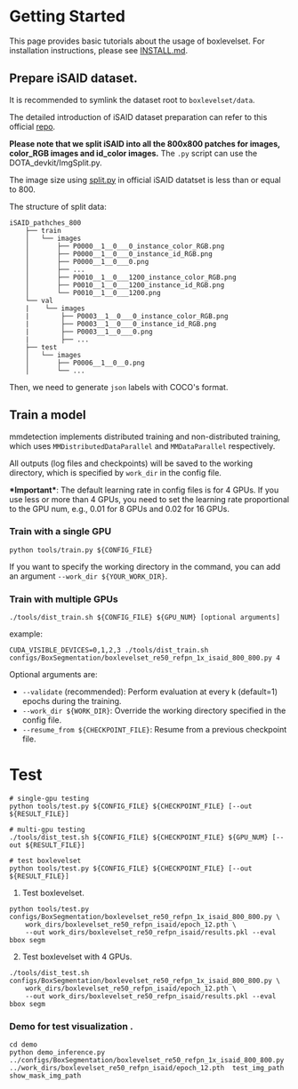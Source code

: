 # Getting Started
This page provides basic tutorials about the usage of boxlevelset.
For installation instructions, please see [INSTALL.md](INSTALL.md).


## Prepare iSAID dataset.
It is recommended to symlink the dataset root to `boxlevelset/data`.

The detailed introduction of iSAID dataset preparation can refer to this  official [repo](https://github.com/CAPTAIN-WHU/iSAID_Devkit).

**Please note that we split iSAID into all the 800x800 patches for images, color_RGB images and id_color images.**  The `.py` script can use the DOTA_devkit/ImgSplit.py.

The image size using [split.py](https://github.com/CAPTAIN-WHU/iSAID_Devkit/blob/master/preprocess/split.py) in official iSAID datatset is less than or equal to 800.

The structure of split data:
```shell
iSAID_pathches_800
    ├── train
    │   └── images
    │       ├── P0000__1__0___0_instance_color_RGB.png
    │       ├── P0000__1__0___0_instance_id_RGB.png
    │       ├── P0000__1__0___0.png
    │       ├── ...
    │       ├── P0010__1__0___1200_instance_color_RGB.png
    │       ├── P0010__1__0___1200_instance_id_RGB.png
    │       └── P0010__1__0___1200.png
    └── val
    |    └── images
    |        ├── P0003__1__0___0_instance_color_RGB.png
    |        ├── P0003__1__0___0_instance_id_RGB.png
    |        ├── P0003__1__0___0.png
    |        ├── ...
    ├── test
    │   └── images
    │       ├── P0006__1__0__0.png
    │       └── ...
```
Then, we need to generate `json` labels with COCO's format.
 
## Train a model
mmdetection implements distributed training and non-distributed training,
which uses `MMDistributedDataParallel` and `MMDataParallel` respectively.

All outputs (log files and checkpoints) will be saved to the working directory,
which is specified by `work_dir` in the config file.

**\*Important\***: The default learning rate in config files is for 4 GPUs.
If you use less or more than 4 GPUs, you need to set the learning rate proportional
to the GPU num, e.g., 0.01 for 8 GPUs and 0.02 for 16 GPUs.

### Train with a single GPU

```shell
python tools/train.py ${CONFIG_FILE}
```

If you want to specify the working directory in the command, you can add an argument `--work_dir ${YOUR_WORK_DIR}`.

### Train with multiple GPUs

```shell
./tools/dist_train.sh ${CONFIG_FILE} ${GPU_NUM} [optional arguments]
```
example:

```shell
CUDA_VISIBLE_DEVICES=0,1,2,3 ./tools/dist_train.sh configs/BoxSegmentation/boxlevelset_re50_refpn_1x_isaid_800_800.py 4
```

Optional arguments are:

- `--validate` (recommended): Perform evaluation at every k (default=1) epochs during the training.
- `--work_dir ${WORK_DIR}`: Override the working directory specified in the config file.
- `--resume_from ${CHECKPOINT_FILE}`: Resume from a previous checkpoint file.

# Test 

```shell
# single-gpu testing
python tools/test.py ${CONFIG_FILE} ${CHECKPOINT_FILE} [--out ${RESULT_FILE}]

# multi-gpu testing
./tools/dist_test.sh ${CONFIG_FILE} ${CHECKPOINT_FILE} ${GPU_NUM} [--out ${RESULT_FILE}]

# test boxlevelset 
python tools/test.py ${CONFIG_FILE} ${CHECKPOINT_FILE} [--out ${RESULT_FILE}]
```

1. Test boxlevelset.
```shell
python tools/test.py configs/BoxSegmentation/boxlevelset_re50_refpn_1x_isaid_800_800.py \
    work_dirs/boxlevelset_re50_refpn_isaid/epoch_12.pth \ 
    --out work_dirs/boxlevelset_re50_refpn_isaid/results.pkl --eval bbox segm
```

2. Test boxlevelset with 4 GPUs.
```shell
./tools/dist_test.sh configs/BoxSegmentation/boxlevelset_re50_refpn_1x_isaid_800_800.py \
    work_dirs/boxlevelset_re50_refpn_isaid/epoch_12.pth \ 
    --out work_dirs/boxlevelset_re50_refpn_isaid/results.pkl --eval bbox segm
```


### Demo for test visualization .
    
```shell
cd demo
python demo_inference.py  ../configs/BoxSegmentation/boxlevelset_re50_refpn_1x_isaid_800_800.py ../work_dirs/boxlevelset_re50_refpn_isaid/epoch_12.pth  test_img_path  show_mask_img_path
```
